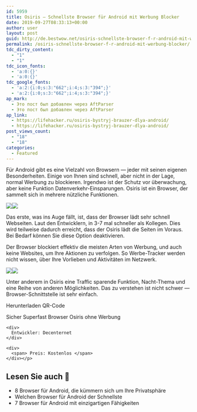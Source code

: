 ```yaml
---
id: 5959
title: Osiris — Schnellste Browser für Android mit Werbung Blocker
date: 2019-09-27T08:33:13+00:00
author: user
layout: post
guid: http://de.bestwow.net/osiris-schnellste-browser-f-r-android-mit-werbung-blocker/
permalink: /osiris-schnellste-browser-f-r-android-mit-werbung-blocker/
tdc_dirty_content:
  - "1"
  - "1"
tdc_icon_fonts:
  - 'a:0:{}'
  - 'a:0:{}'
tdc_google_fonts:
  - 'a:2:{i:0;s:3:"662";i:4;s:3:"394";}'
  - 'a:2:{i:0;s:3:"662";i:4;s:3:"394";}'
ap_mark:
  - Это пост был добавлен через AftParser
  - Это пост был добавлен через AftParser
ap_link:
  - https://lifehacker.ru/osiris-bystryj-brauzer-dlya-android/
  - https://lifehacker.ru/osiris-bystryj-brauzer-dlya-android/
post_views_count:
  - "18"
  - "18"
categories:
  - Featured
---
```

Für Android gibt es eine Vielzahl von Browsern — jeder mit seinen eigenen Besonderheiten. Einige von Ihnen sind schnell, aber nicht in der Lage, normal Werbung zu blockieren. Irgendwo ist der Schutz vor überwachung, aber keine Funktion Datenverkehr-Einsparungen. Osiris ist ein Browser, der sammelt sich in mehrere nützliche Funktionen.

![](http://de.bestwow.net/wp-content/uploads/2019/09/osiris-bystryy-brauzer-dlya-android-s-blokirovschikom-reklamy-1.jpg)![](http://de.bestwow.net/wp-content/uploads/2019/09/osiris-bystryy-brauzer-dlya-android-s-blokirovschikom-reklamy-2.jpg) 

Das erste, was ins Auge fällt, ist, dass der Browser lädt sehr schnell Webseiten. Laut den Entwicklern, in 3-7 mal schneller als Kollegen. Dies wird teilweise dadurch erreicht, dass der Osiris lädt die Seiten im Voraus. Bei Bedarf können Sie diese Option deaktivieren.

Der Browser blockiert effektiv die meisten Arten von Werbung, und auch keine Websites, um Ihre Aktionen zu verfolgen. So Werbe-Tracker werden nicht wissen, über Ihre Vorlieben und Aktivitäten im Netzwerk.

![](http://de.bestwow.net/wp-content/uploads/2019/09/osiris-bystryy-brauzer-dlya-android-s-blokirovschikom-reklamy-3.jpg)![](http://de.bestwow.net/wp-content/uploads/2019/09/osiris-bystryy-brauzer-dlya-android-s-blokirovschikom-reklamy-4.jpg) 

Unter anderem in Osiris eine Traffic sparende Funktion, Nacht-Thema und eine Reihe von anderen Möglichkeiten. Das zu verstehen ist nicht schwer — Browser-Schnittstelle ist sehr einfach.

<div>
  <div>
  </div>
  
  <div>
  </div>
  
  <div>
    <div>
      Herunterladen <span>QR-Code </span>
    </div></p>
  </div>
  
  <div>
    <div>
      Sicher Superfast Browser Osiris ohne Werbung
    </div>
    
    <div>
      Entwickler: Decenternet
    </div>
    
    <div>
      <span> Preis: Kostenlos </span>
    </div></p>
  </div></p>
</div>

<div>
  <h2 class="read-also__title">
    <span>Lesen Sie auch</span> <span>🧐 </span>
  </h2>
  
  <ul class="read-also__list">
    <li>
      8 Browser für Android, die kümmern sich um Ihre Privatsphäre
    </li>
    <li>
      Welchen Browser für Android der Schnellste
    </li>
    <li>
      7 Browser für Android mit einzigartigen Fähigkeiten
    </li>
  </ul>
</div>